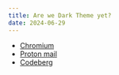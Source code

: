 ```yaml
---
title: Are we Dark Theme yet?
date: 2024-06-29
---
```


* [Chromium](https://issues.chromium.org/issues/40116544)
* [Proton mail](https://github.com/ProtonMail/WebClients/issues/396)
* [Codeberg](https://codeberg.org/forgejo/forgejo/issues/4243)
